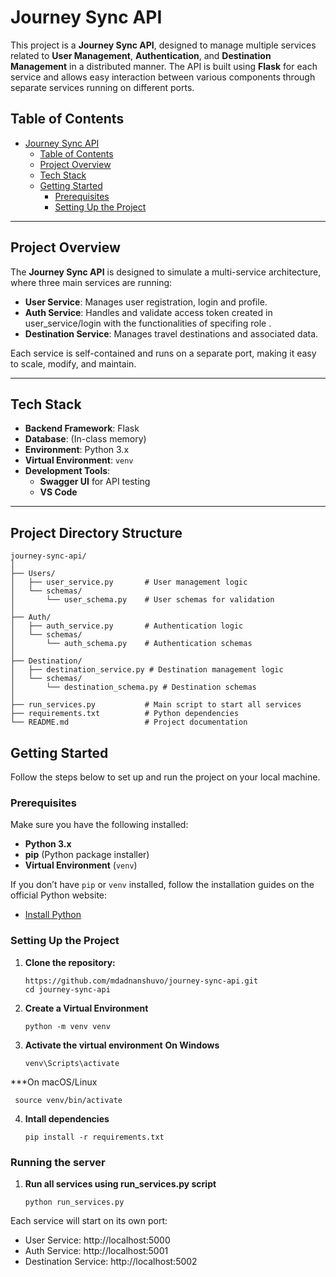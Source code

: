 
# Journey Sync API

This project is a **Journey Sync API**, designed to manage multiple services related to **User Management**, **Authentication**, and **Destination Management** in a distributed manner. The API is built using **Flask** for each service and allows easy interaction between various components through separate services running on different ports.

## Table of Contents

- [Journey Sync API](#journey-sync-api)
  - [Table of Contents](#table-of-contents)
  - [Project Overview](#project-overview)
  - [Tech Stack](#tech-stack)
  - [Getting Started](#getting-started)
    - [Prerequisites](#prerequisites)
    - [Setting Up the Project](#setting-up-the-project)

---

## Project Overview

The **Journey Sync API** is designed to simulate a multi-service architecture, where three main services are running:

- **User Service**: Manages user registration, login and profile.
- **Auth Service**: Handles and validate access token created in user_service/login with the functionalities of specifing role .
- **Destination Service**: Manages travel destinations and associated data.

Each service is self-contained and runs on a separate port, making it easy to scale, modify, and maintain.

---

## Tech Stack

- **Backend Framework**: Flask
- **Database**: (In-class memory)
- **Environment**: Python 3.x
- **Virtual Environment**: `venv`
- **Development Tools**: 
  - **Swagger UI** for API testing
  - **VS Code** 

---


## Project Directory Structure

```plaintext
journey-sync-api/
│
├── Users/
│   ├── user_service.py       # User management logic
│   └── schemas/
│       └── user_schema.py    # User schemas for validation
│
├── Auth/
│   ├── auth_service.py       # Authentication logic
│   └── schemas/
│       └── auth_schema.py    # Authentication schemas
│
├── Destination/
│   ├── destination_service.py # Destination management logic
│   └── schemas/
│       └── destination_schema.py # Destination schemas
│
├── run_services.py           # Main script to start all services
├── requirements.txt          # Python dependencies
└── README.md                 # Project documentation
```
## Getting Started

Follow the steps below to set up and run the project on your local machine.

### Prerequisites

Make sure you have the following installed:

- **Python 3.x**
- **pip** (Python package installer)
- **Virtual Environment** (`venv`)
  
If you don’t have `pip` or `venv` installed, follow the installation guides on the official Python website:  
- [Install Python](https://www.python.org/downloads/)

### Setting Up the Project

1. **Clone the repository:**

   ```
   https://github.com/mdadnanshuvo/journey-sync-api.git
   cd journey-sync-api

2. **Create a Virtual Environment**
   ```
   python -m venv venv
   
3. **Activate the virtual environment**
   **On Windows**
   ```
   venv\Scripts\activate
  ***On macOS/Linux
```
 source venv/bin/activate
```
4. **Intall dependencies**
   ```
   pip install -r requirements.txt

### Running the server

1. **Run all services using run_services.py script**
   ```
   python run_services.py
   
Each service will start on its own port:

+ User Service: http://localhost:5000
+ Auth Service: http://localhost:5001
+ Destination Service: http://localhost:5002





   


